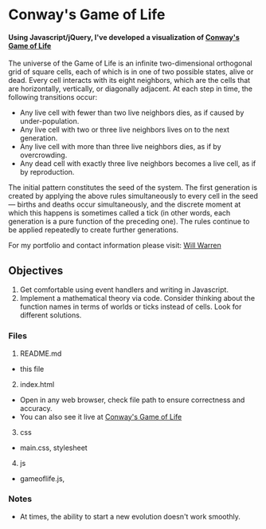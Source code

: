 # Conway's Game of Life

#### Using Javascript/jQuery, I've developed a visualization of [Conway's Game of Life](https://en.wikipedia.org/wiki/Conway%27s_Game_of_Life)

The universe of the Game of Life is an infinite two-dimensional orthogonal grid of square cells, each of which is in one of two possible states, alive or dead. Every cell interacts with its eight neighbors, which are the cells that are horizontally, vertically, or diagonally adjacent. At each step in time, the following transitions occur:

* Any live cell with fewer than two live neighbors dies, as if caused by under-population.
* Any live cell with two or three live neighbors lives on to the next generation.
* Any live cell with more than three live neighbors dies, as if by overcrowding.
* Any dead cell with exactly three live neighbors becomes a live cell, as if by reproduction.

The initial pattern constitutes the seed of the system. The first generation is created by applying the above rules simultaneously to every cell in the seed — births and deaths occur simultaneously, and the discrete moment at which this happens is sometimes called a tick (in other words, each generation is a pure function of the preceding one). The rules continue to be applied repeatedly to create further generations.

For my portfolio and contact information please visit: [Will Warren](http://willwile4.github.io)

## Objectives
1. Get comfortable using event handlers and writing in Javascript.
2. Implement a mathematical theory via code. Consider thinking about the function
names in terms of worlds or ticks instead of cells. Look for different solutions.

### Files

1. README.md
  - this file
2. index.html
  - Open in any web browser, check file path to ensure
  correctness and accuracy.
  - You can also see it live at [Conway's Game of Life](https://willwile4.githut.io/conway.html)
3. css
  - main.css, stylesheet
4. js
  - gameoflife.js,

### Notes

- At times, the ability to start a new evolution doesn't work smoothly. 
